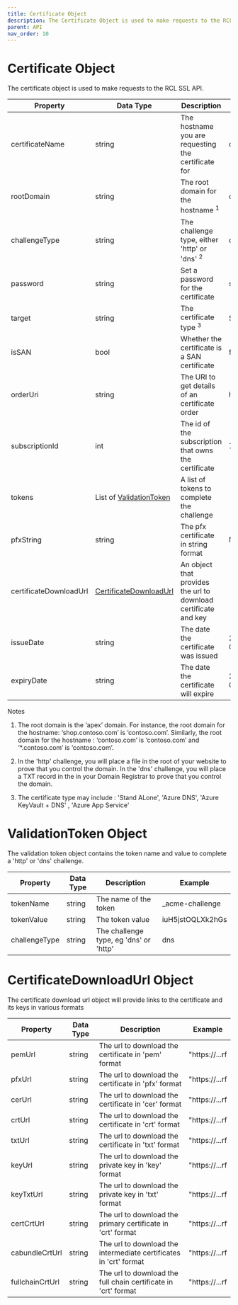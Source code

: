 ```yaml
---
title: Certificate Object
description: The Certificate Object is used to make requests to the RCL SSL API
parent: API
nav_order: 10
---
```


# Certificate Object

The certificate object is used to make requests to the RCL SSL API.

| Property            | Data Type | Description                                        |Example|
| ------------------- | --------- |----------------------------------------------------|---------------|
| certificateName     | string    | The hostname you are requesting the certificate for| contoso.com   |
| rootDomain          | string    | The root domain for the hostname <sup>1</sup>      | contoso.com   |
| challengeType       | string    | The challenge type, either 'http' or 'dns' <sup>2</sup>          | dns           |
| password            | string    | Set a password for the certificate                 | sgrtd$qwdd56  |
| target              | string    | The certificate type <sup>3</sup>                  | Stand ALone   |
| isSAN               | bool      | Whether the certificate is a SAN certificate       | false         |
| orderUri            | string    | The URI to get details of an certificate order     | https:./acme  |
| subscriptionId      | int       | The id of the subscription that owns the certificate| 71           |
| tokens          | List of [ValidationToken](#validationtoken-object)    | A list of tokens to complete the challenge      |     |
| pfxString            | string    | The pfx certificate in string format                | MbRu7Evm..   |
| certificateDownloadUrl | [CertificateDownloadUrl](#certificatedownloadurl-object)    | An object that provides the url to download certificate and key|   |
| issueDate           | string    | The date the certificate was issued                 | 2024-12-03T23:52:13.4471564   |
| expiryDate          | string    | The date the certificate will expire                | 2024-12-03T23:52:13.4471564   |

Notes

1. The root domain is the ‘apex’ domain. For instance, the root domain for the hostname: ‘shop.contoso.com’ is ‘contoso.com’. Similarly, the root domain for the hostname : ‘contoso.com’ is ‘contoso.com’ and ‘*.contoso.com’ is ‘contoso.com’.

2. In the 'http' challenge, you will place a file in the root of your website to prove that you control the domain. In the 'dns' challenge, you will place a TXT record in the in your Domain Registrar to prove that you control the domain.

3. The certificate type may include : 'Stand ALone', 'Azure DNS', 'Azure KeyVault + DNS' , 'Azure App Service'

# ValidationToken Object

The validation token object contains the token name and value to complete a 'http' or 'dns' challenge.

| Property            | Data Type | Description                                        |Example            |
| ------------------- | --------- |----------------------------------------------------|-------------------|
| tokenName           | string    | The name of the token                              | _acme-challenge   |
| tokenValue          | string    | The token value                                    | iuH5jstOQLXk2hGs  |
| challengeType       | string    | The challenge type, eg 'dns' or 'http'             | dns               |

# CertificateDownloadUrl Object

The certificate download url object will provide links to the certificate and its keys in various formats

| Property            | Data Type | Description                                         |Example           |
| ------------------- | --------- |-----------------------------------------------------|------------------|
| pemUrl              | string    | The url to download the certificate in 'pem' format | "https://...rf   |
| pfxUrl              | string    | The url to download the certificate in 'pfx' format | "https://...rf   |
| cerUrl              | string    | The url to download the certificate in 'cer' format | "https://...rf   |
| crtUrl              | string    | The url to download the certificate in 'crt' format | "https://...rf   |
| txtUrl              | string    | The url to download the certificate in 'txt' format | "https://...rf   |
| keyUrl              | string    | The url to download the private key in 'key' format | "https://...rf   |
| keyTxtUrl           | string    | The url to download the private key in 'txt' format | "https://...rf   |
| certCrtUrl          | string    | The url to download the primary certificate in 'crt' format | "https://...rf   |
| cabundleCrtUrl      | string    | The url to download the intermediate certificates in 'crt' format | "https://...rf|
| fullchainCrtUrl     | string    | The url to download the full chain certificate in 'crt' format | "https://...rf   |
